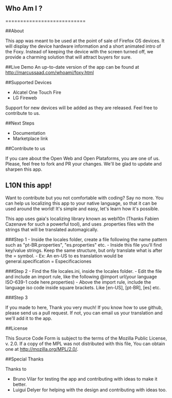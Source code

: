 ## Who Am I ?
===========================

##About

This app was meant to be used at the point of sale of Firefox OS devices. It will display the device hardware information and a short animated intro of the Foxy.
Instead of keeping the device with the screen turned off, we provide a charming solution that will attract buyers for sure.

##Live Demo
An up-to-date version of the app can be found at
http://marcussaad.com/whoami/foxy.html

##Supported Devices

- Alcatel One Touch Fire
- LG Fireweb

Support for new devices will be added as they are released. Feel free to contribute to us.

##Next Steps

- Documentation
- Marketplace link

##Contribute to us

If you care about the Open Web and Open Plataforms, you are one of us. Please, feel free to fork and PR your changes. We'll be glad to update and sharpen this app.

## L10N this app!

Want to contribute but you not comfortable with coding? Say no more. You can help us localizing this app to your native language, so that it can be used around the world! It's simple and easy, let's learn how it's possible.

This app uses gaia's localizing library known as webl10n (Thanks Fabien Cazenave for such a powerful tool), and uses .properties files with the strings that will be translated automagically.

###Step 1
	- Inside the locales folder, create a file following the name pattern such as "pt-BR.properties", "es.properties" etc.
	- Inside this file you'll find key/value strings. Keep the same structure, but only translate what is after the = symbol.
	- Ex: An en-US to es translation would be 
    	general.specification = Especificaciones   


###Step 2
	- Find the file locales.ini, inside the locales folder.
	- Edit the file and include an import rule, like the following @import url(your language ISO-639-1 code here.properties)
    - Above the import rule, include the language iso code inside square brackets. Like [en-US], [pt-BR], [es] etc.

###Step 3

If you made to here, Thank you very much! If you know how to use github, please send us a pull request. If not, you can email us your translation and we'll add it to the app.

##License

This Source Code Form is subject to the terms of the Mozilla Public License, v. 2.0. If a copy of the MPL was not distributed with this file, You can obtain one at http://mozilla.org/MPL/2.0/.

##Special Thanks

Thanks to

- Bruno Vilar for testing the app and contributing with ideas to make it better.
- Luigui Delyer for helping with the design and contributing with ideas too.





